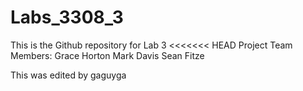 # Labs_3308_3
This is the Github repository for Lab 3
<<<<<<< HEAD
Project Team Members:
Grace Horton
Mark Davis
Sean Fitze

This was edited by gaguyga

